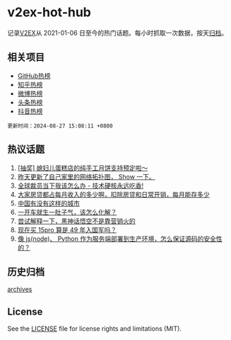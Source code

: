 # v2ex-hot-hub

 记录[V2EX](https://www.v2ex.com/)从 2021-01-06 日至今的热门话题。每小时抓取一次数据，按天[归档](archives)。
 
 ## 相关项目

- [GitHub热榜](https://github.com/snaildev/github-hot-hub)
- [知乎热榜](https://github.com/snaildev/zhihu-hot-hub)
- [微博热榜](https://github.com/snaildev/weibo-hot-hub)
- [头条热榜](https://github.com/snaildev/toutiao-hot-hub)
- [抖音热榜](https://github.com/snaildev/douyin-hot-hub)


 `更新时间：2024-08-27 15:08:11 +0800`

## 热议话题

1. [[抽奖] 媳妇儿蛋糕店的纯手工月饼支持预定啦～](https://www.v2ex.com/t/1067877)
1. [昨天更新了自己家里的网络拓扑图， Show 一下。](https://www.v2ex.com/t/1068014)
1. [全球裁员当下我该怎么办 - 技术硬核永远吃香!](https://www.v2ex.com/t/1068091)
1. [大家房贷都占每月收入的多少啊，扣除房贷和日常开销，每月能存多少](https://www.v2ex.com/t/1068034)
1. [中国有没有这样的城市](https://www.v2ex.com/t/1067997)
1. [一开车就生一肚子气，该怎么化解？](https://www.v2ex.com/t/1068067)
1. [尝试解释一下，黑神话悟空不是靠营销火的](https://www.v2ex.com/t/1068119)
1. [现在买 15pro 算是 49 年入国军吗？](https://www.v2ex.com/t/1067895)
1. [像 js(node)、 Python 作为服务端部署到生产环境，怎么保证源码的安全性的？](https://www.v2ex.com/t/1067967)

## 历史归档

[archives](archives)

## License

See the [LICENSE](LICENSE) file for license rights and limitations (MIT).
